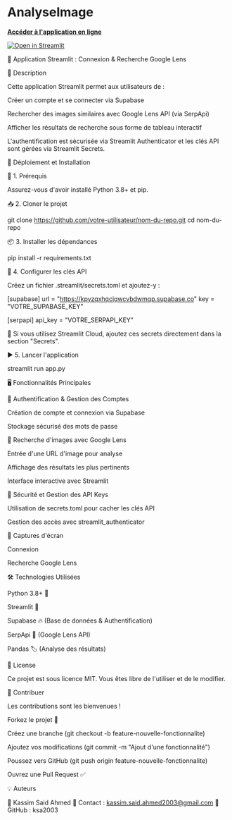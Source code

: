 # AnalyseImage

[**Accéder à l'application en ligne**](https://analyseimage.streamlit.app/)  

[![Open in Streamlit](https://static.streamlit.io/badges/streamlit_badge_black_white.svg)](https://analyseimage.streamlit.app/)

📌 Application Streamlit : Connexion & Recherche Google Lens

📝 Description

Cette application Streamlit permet aux utilisateurs de :

Créer un compte et se connecter via Supabase

Rechercher des images similaires avec Google Lens API (via SerpApi)

Afficher les résultats de recherche sous forme de tableau interactif

L'authentification est sécurisée via Streamlit Authenticator et les clés API sont gérées via Streamlit Secrets.

🚀 Déploiement et Installation

🔧 1. Prérequis

Assurez-vous d'avoir installé Python 3.8+ et pip.

📥 2. Cloner le projet

git clone https://github.com/votre-utilisateur/nom-du-repo.git
cd nom-du-repo

📦 3. Installer les dépendances

pip install -r requirements.txt

🔑 4. Configurer les clés API

Créez un fichier .streamlit/secrets.toml et ajoutez-y :

[supabase]
url = "https://kpyzqxhqcjqwcvbdwmqp.supabase.co"
key = "VOTRE_SUPABASE_KEY"

[serpapi]
api_key = "VOTRE_SERPAPI_KEY"

🔹 Si vous utilisez Streamlit Cloud, ajoutez ces secrets directement dans la section "Secrets".

▶️ 5. Lancer l'application

streamlit run app.py

🖥️ Fonctionnalités Principales

🔹 Authentification & Gestion des Comptes

Création de compte et connexion via Supabase

Stockage sécurisé des mots de passe

🔹 Recherche d'images avec Google Lens

Entrée d'une URL d'image pour analyse

Affichage des résultats les plus pertinents

Interface interactive avec Streamlit

🔹 Sécurité et Gestion des API Keys

Utilisation de secrets.toml pour cacher les clés API

Gestion des accès avec streamlit_authenticator

📸 Captures d'écran

Connexion

Recherche Google Lens





🛠️ Technologies Utilisées

Python 3.8+ 🐍

Streamlit 🚀

Supabase 🔥 (Base de données & Authentification)

SerpApi 🔎 (Google Lens API)

Pandas 🏷️ (Analyse des résultats)

📜 License

Ce projet est sous licence MIT. Vous êtes libre de l'utiliser et de le modifier.

🤝 Contribuer

Les contributions sont les bienvenues !

Forkez le projet 🍴

Créez une branche (git checkout -b feature-nouvelle-fonctionnalite)

Ajoutez vos modifications (git commit -m "Ajout d'une fonctionnalité")

Poussez vers GitHub (git push origin feature-nouvelle-fonctionnalite)

Ouvrez une Pull Request ✅

💡 Auteurs

👤 Kassim Said Ahmed
📧 Contact : kassim.said.ahmed2003@gmail.com
📂 GitHub : ksa2003
